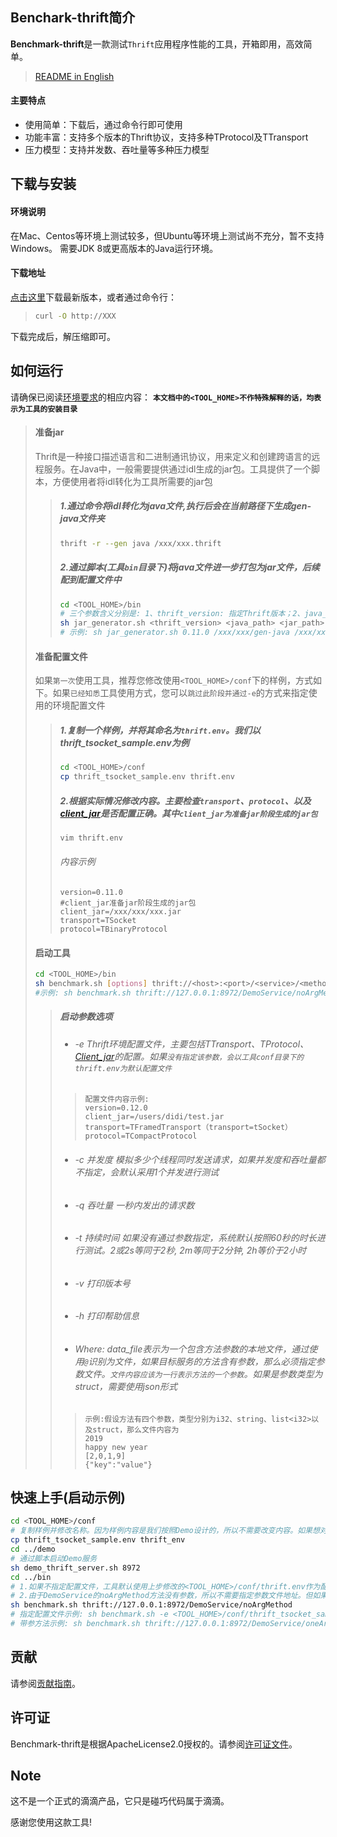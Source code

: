## Benchark-thrift简介
**Benchmark-thrift**是一款测试`Thrift`应用程序性能的工具，开箱即用，高效简单。
> [README in English](README.md)
#### 主要特点
 * 使用简单：下载后，通过命令行即可使用 
 * 功能丰富：支持多个版本的Thrift协议，支持多种TProtocol及TTransport
 * 压力模型：支持并发数、吞吐量等多种压力模型  
## 下载与安装
#### 环境说明
在Mac、Centos等环境上测试较多，但Ubuntu等环境上测试尚不充分，暂不支持Windows。
需要JDK 8或更高版本的Java运行环境。
#### 下载地址 
[点击这里](http://XXX "Download")下载最新版本，或者通过命令行：
>```bash
> curl -O http://XXX
>```
下载完成后，解压缩即可。

## 如何运行
请确保已阅读[环境要求](#环境要求)的相应内容：
**`本文档中的<TOOL_HOME>不作特殊解释的话，均表示为工具的安装目录`**
> #### 准备jar
>Thrift是一种接口描述语言和二进制通讯协议，用来定义和创建跨语言的远程服务。在Java中，一般需要提供通过idl生成的jar包。工具提供了一个脚本，方便使用者将idl转化为工具所需要的jar包
>> ##### 1.通过命令将idl转化为java文件,执行后会在当前路径下生成gen-java文件夹
>>```bash
>>thrift -r --gen java /xxx/xxx.thrift 
>>```
>> ##### 2.通过脚本(工具`bin`目录下)将java文件进一步打包为jar文件，后续配到配置文件中
>>```bash
>>cd <TOOL_HOME>/bin
>># 三个参数含义分别是: 1、thrift_version: 指定Thrift版本；2、java_path:指定java文件夹路径(绝对路径)；3、jar_path:指定输出jar包的位置和名称
>>sh jar_generator.sh <thrift_version> <java_path> <jar_path> 
>># 示例: sh jar_generator.sh 0.11.0 /xxx/xxx/gen-java /xxx/xxx/xxx.jar
>>```
> #### 准备配置文件
>如果`第一次`使用工具，推荐您修改使用`<TOOL_HOME>/conf`下的样例，方式如下。如果`已经知悉`工具使用方式，您可以`跳过此阶段并通过-e`的方式来指定使用的环境配置文件
>> ##### 1.复制一个样例，并将其命名为`thrift.env`。我们以thrift_tsocket_sample.env为例
>>```bash
>>cd <TOOL_HOME>/conf
>>cp thrift_tsocket_sample.env thrift.env
>>```
>> ##### 2.根据实际情况修改内容。主要检查`transport`、`protocol`、以及[client_jar](#准备jar)是否配置正确。其中`client_jar为准备jar阶段生成的jar包`
>>```bash
>>vim thrift.env
>>```
>> ###### 内容示例
>>     version=0.11.0  
>>     #client_jar准备jar阶段生成的jar包  
>>     client_jar=/xxx/xxx/xxx.jar  
>>     transport=TSocket  
>>     protocol=TBinaryProtocol  
> #### 启动工具
>```bash
>cd <TOOL_HOME>/bin
>sh benchmark.sh [options] thrift://<host>:<port>/<service>/<method>[?@<data_file>]
>#示例: sh benchmark.sh thrift://127.0.0.1:8972/DemoService/noArgMethod
>```
>>##### 启动参数选项
>> * ###### -e Thrift环境配置文件，主要包括TTransport、TProtocol、[Client_jar](#准备jar)的配置。如果`没有指定该参数，会以工具conf目录下的thrift.env为默认配置文件`
>>>     配置文件内容示例:     
>>>     version=0.12.0  
>>>     client_jar=/users/didi/test.jar  
>>>     transport=TFramedTransport（transport=tSocket）  
>>>     protocol=TCompactProtocol
>> * ###### -c 并发度 模拟多少个线程同时发送请求，如果并发度和吞吐量都不指定，会默认采用1个并发进行测试
>> * ###### -q 吞吐量 一秒内发出的请求数
>> * ###### -t 持续时间 如果没有通过参数指定，系统默认按照60秒的时长进行测试。2或2s等同于2秒, 2m等同于2分钟, 2h等价于2小时
>> * ###### -v 打印版本号
>> * ###### -h 打印帮助信息
>> * ###### Where: data_file表示为一个包含方法参数的本地文件，通过使用`@`识别为文件，如果目标服务的方法含有参数，那么必须指定参数文件。`文件内容应该为一行表示方法的一个参数`。如果是参数类型为struct，需要使用json形式
>>>     示例:假设方法有四个参数，类型分别为i32、string、list<i32>以及struct，那么文件内容为
>>>     2019
>>>     happy new year
>>>     [2,0,1,9]
>>>     {"key":"value"}
## 快速上手(启动示例)
```bash
cd <TOOL_HOME>/conf
# 复制样例并修改名称。因为样例内容是我们按照Demo设计的，所以不需要改变内容。如果想对您指定的服务进行测试，需要根据实际情况来改变内容
cp thrift_tsocket_sample.env thrift_env
cd ../demo
# 通过脚本启动Demo服务
sh demo_thrift_server.sh 8972 
cd ../bin
# 1.如果不指定配置文件，工具默认使用上步修改的<TOOL_HOME>/conf/thrift.env作为配置文件。如果不想使用该文件，可以通过-e的方式自己指定配置文件
# 2.由于DemoService的noArgMethod方法没有参数，所以不需要指定参数文件地址。但如果目标服务的方法有参数，需要通过?@指定参数文件地址
sh benchmark.sh thrift://127.0.0.1:8972/DemoService/noArgMethod
# 指定配置文件示例: sh benchmark.sh -e <TOOL_HOME>/conf/thrift_tsocket_sample.env thrift://127.0.0.1:8972/DemoService/noArgMethod
# 带参方法示例: sh benchmark.sh thrift://127.0.0.1:8972/DemoService/oneArgMethod?@<TOOL_HOME>/demo/data_file_demo/oneArgMethod.text
```

## 贡献

请参阅[贡献指南](CONTRIBUTING.md)。

## 许可证

Benchmark-thrift是根据ApacheLicense2.0授权的。请参阅[许可证文件](LICENSE)。

## Note
这不是一个正式的滴滴产品，它只是碰巧代码属于滴滴。

感谢您使用这款工具!
